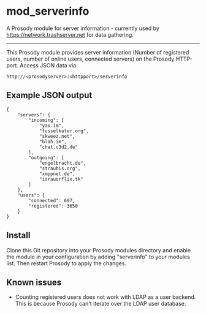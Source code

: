 # mod_serverinfo

A Prosody module for server information - currently used by https://network.trashserver.net for data gathering.

---

This Prosody module provides server information (Number of registered users, number of online users, connected servers) on the Prosody HTTP-port. Access JSON data via

    http://<prosodyserver>:<httpport>/serverinfo


## Example JSON output

    {
        "servers": {
            "incoming": [
                "yax.im",
                "fusselkater.org",
                "skweez.net",
                "blah.im",
                "chat.c3d2.de"
            ],
            "outgoing": [
                "engelbracht.de",
                "straubis.org",
                "xmppnet.de",
                "israuorflix.tk"
            ]
        },
        "users": {
            "connected": 697,
            "registered": 3650
        }
    }


## Install

Clone this Git repository into your Prosody modules directory and enable the module in your configuration by adding "serverinfo" to your modules list. Then restart Prosody to apply the changes.


## Known issues

* Counting registered users does not work with LDAP as a user backend. This is because Prosody can't iterate over the LDAP user database.
